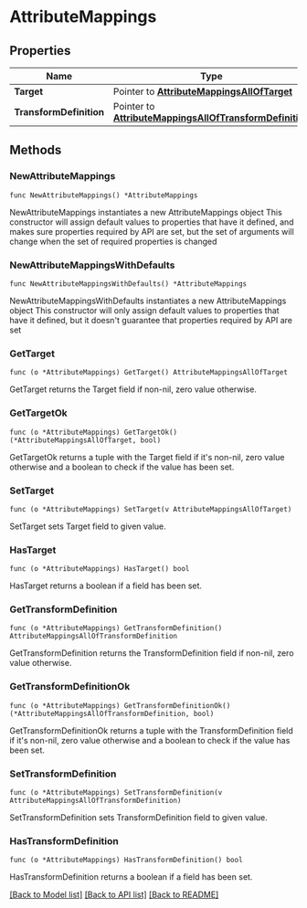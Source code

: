 # AttributeMappings

## Properties

Name | Type | Description | Notes
------------ | ------------- | ------------- | -------------
**Target** | Pointer to [**AttributeMappingsAllOfTarget**](AttributeMappingsAllOfTarget.md) |  | [optional] 
**TransformDefinition** | Pointer to [**AttributeMappingsAllOfTransformDefinition**](AttributeMappingsAllOfTransformDefinition.md) |  | [optional] 

## Methods

### NewAttributeMappings

`func NewAttributeMappings() *AttributeMappings`

NewAttributeMappings instantiates a new AttributeMappings object
This constructor will assign default values to properties that have it defined,
and makes sure properties required by API are set, but the set of arguments
will change when the set of required properties is changed

### NewAttributeMappingsWithDefaults

`func NewAttributeMappingsWithDefaults() *AttributeMappings`

NewAttributeMappingsWithDefaults instantiates a new AttributeMappings object
This constructor will only assign default values to properties that have it defined,
but it doesn't guarantee that properties required by API are set

### GetTarget

`func (o *AttributeMappings) GetTarget() AttributeMappingsAllOfTarget`

GetTarget returns the Target field if non-nil, zero value otherwise.

### GetTargetOk

`func (o *AttributeMappings) GetTargetOk() (*AttributeMappingsAllOfTarget, bool)`

GetTargetOk returns a tuple with the Target field if it's non-nil, zero value otherwise
and a boolean to check if the value has been set.

### SetTarget

`func (o *AttributeMappings) SetTarget(v AttributeMappingsAllOfTarget)`

SetTarget sets Target field to given value.

### HasTarget

`func (o *AttributeMappings) HasTarget() bool`

HasTarget returns a boolean if a field has been set.

### GetTransformDefinition

`func (o *AttributeMappings) GetTransformDefinition() AttributeMappingsAllOfTransformDefinition`

GetTransformDefinition returns the TransformDefinition field if non-nil, zero value otherwise.

### GetTransformDefinitionOk

`func (o *AttributeMappings) GetTransformDefinitionOk() (*AttributeMappingsAllOfTransformDefinition, bool)`

GetTransformDefinitionOk returns a tuple with the TransformDefinition field if it's non-nil, zero value otherwise
and a boolean to check if the value has been set.

### SetTransformDefinition

`func (o *AttributeMappings) SetTransformDefinition(v AttributeMappingsAllOfTransformDefinition)`

SetTransformDefinition sets TransformDefinition field to given value.

### HasTransformDefinition

`func (o *AttributeMappings) HasTransformDefinition() bool`

HasTransformDefinition returns a boolean if a field has been set.


[[Back to Model list]](../README.md#documentation-for-models) [[Back to API list]](../README.md#documentation-for-api-endpoints) [[Back to README]](../README.md)


